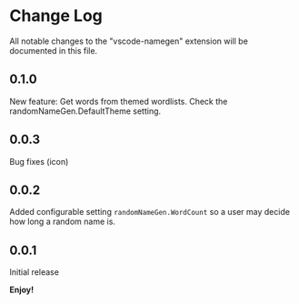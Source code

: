 # Change Log

All notable changes to the "vscode-namegen" extension will be documented in this file.

## 0.1.0

New feature: Get words from themed wordlists. Check the randomNameGen.DefaultTheme setting.

## 0.0.3

Bug fixes (icon)

## 0.0.2

Added configurable setting `randomNameGen.WordCount` so a user may decide how long a random name is.

## 0.0.1

Initial release

**Enjoy!**